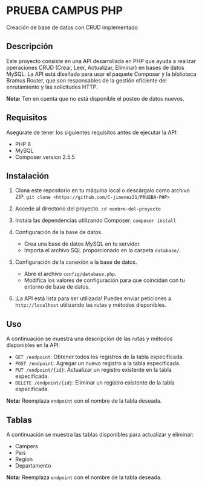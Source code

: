 # PRUEBA CAMPUS PHP

Creación de base de datos con CRUD implementado



## Descripción

Este proyecto consiste en una API desarrollada en PHP que ayuda a realizar operaciones CRUD (Crear, Leer, Actualizar, Eliminar) en bases de datos MySQL. La API está diseñada para usar el paquete Composer y la biblioteca Bramus Router, que son responsables de la gestión eficiente del enrutamiento y las solicitudes HTTP.

**Nota:** Ten en cuenta que no está disponible el posteo de datos nuevos.

## Requisitos

Asegúrate de tener los siguientes requisitos antes de ejecutar la API:

- PHP 8
- MySQL
- Composer version 2.5.5

## Instalación

1. Clona este repositorio en tu máquina local o descárgalo como archivo ZIP.
   `git clone <https://github.com/C-jimenez21/PRUEBA-PHP>`

2. Accede al directorio del proyecto.
   `cd nombre-del-proyecto`

3. Instala las dependencias utilizando Composer.
   `composer install`

4. Configuración de la base de datos.

   - Crea una base de datos MySQL en tu servidor.
   - Importa el archivo SQL proporcionado en la carpeta `database/`.

5. Configuración de la conexión a la base de datos.

   - Abre el archivo `config/database.php`.
   - Modifica los valores de configuración para que coincidan con tu entorno de base de datos.

6. ¡La API está lista para ser utilizada! Puedes enviar peticiones a `http://localhost` utilizando las rutas y métodos disponibles.

## Uso

A continuación se muestra una descripción de las rutas y métodos disponibles en la API:

- `GET /endpoint`: Obtener todos los registros de la tabla especificada.
- `POST /endpoint`: Agregar un nuevo registro a la tabla especificada.
- `PUT /endpoint/{id}`: Actualizar un registro existente en la tabla especificada.
- `DELETE /endpoint/{id}`: Eliminar un registro existente de la tabla especificada.

**Nota:** Reemplaza `endpoint` con el nombre de la tabla deseada.

## Tablas

A continuación se muestra las tablas disponibles para actualizar y eliminar:

- Campers
- Pais
- Region
- Departamento

**Nota:** Reemplaza `endpoint` con el nombre de la tabla deseada.

